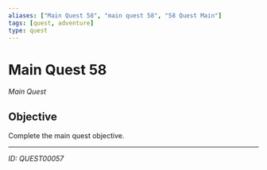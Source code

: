 ```yaml
---
aliases: ["Main Quest 58", "main quest 58", "58 Quest Main"]
tags: [quest, adventure]
type: quest
---
```


# Main Quest 58

*Main Quest*

## Objective
Complete the main quest objective.

---
*ID: QUEST00057*